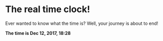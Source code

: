 # The real time clock!

Ever wanted to know what the time is? Well, your journey is about to end!

**The time is Dec 12, 2017, 18:28**